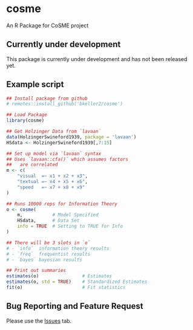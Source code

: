 # cosme
An R Package for CoSME project


## Currently under development

This package is currently under development and has not been released yet.

## Example script
```r
## Install package from github
# remotes::install_github('bkeller2/cosme')

## Load Package
library(cosme)

## Get Holzinger Data from `lavaan`
data(HolzingerSwineford1939, package = 'lavaan')
HSdata <- HolzingerSwineford1939[,7:15]

## Set up model via `lavaan` syntax
## Uses `lavaan::cfa()` which assumes factors
##   are correlated
m <- c(
    "visual  =~ x1 + x2 + x3",
    "textual =~ x4 + x5 + x6",
    "speed   =~ x7 + x8 + x9"
)

## Runs 10000 reps for Information Theory
o <- cosme(
    m,           # Model Specified
    HSdata,      # Data Set
    info = TRUE  # Setting to TRUE for Info
)

## There will be 3 slots in `o`
# - `info`  information theory results
# - `freq`  frequentist results
# - `bayes` bayesian results

## Print out summaries
estimates(o)                # Estimates
estimates(o, std = TRUE)    # Standardized Estimates
fit(o)                      # Fit statistics
```

## Bug Reporting and Feature Request
Please use the [Issues](https://github.com/bkeller2/cosme/issues) tab.
